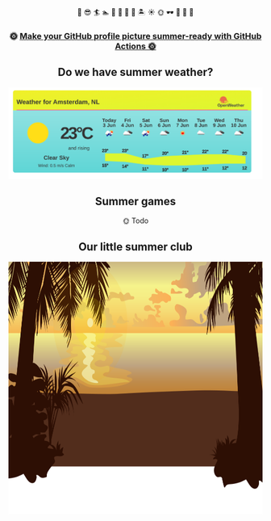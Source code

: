 
<!-- <pre>
🌞🌞                  🏊             🌴 🏝️🏝️🏝️🏝️ 
🌞🌞                                🌴🏝️🏝️🏝️🏝️🏝️  
           🏊              🏊       🌴🏝️🏝️🏝️🏝️🏝️
	                          🌴🏝️🏝️🏝️🏝️🏝️🏝️

🏊             🏊       🏝️ 
&nbsp;&nbsp;&nbsp;🏊&nbsp;🏊&nbsp;&nbsp;&nbsp;&nbsp;🏝️&nbsp;
&nbsp;🏊&nbsp;&nbsp;&nbsp;&nbsp;🏊&nbsp;&nbsp;&nbsp;&nbsp;🏝️&nbsp;
&nbsp;&nbsp;&nbsp;👕🏊&nbsp;&nbsp;&nbsp;🌴🏝️&nbsp;
</pre> -->

<div align="center">

🥵 
😎 
🏄 
🏊
🐚
🌻
🌴
🍹 
🏝️ 
☀️ 
🌞 
🕶️ 
👕
👙
👡


### 🌞 <a href="https://github.com/SvanBoxel/secret-profile/issues/new/choose"> Make your GitHub profile picture summer-ready with GitHub Actions 🌞 </a> 

<h2> Do we have summer weather? </h2>
	<img src="./weather.png" />
	<h2> Summer games</h2>
	🌞 Todo
	<br>
	<h2> Our little summer club</h2>
		<img src="summer-footer.svg" width="1024" height="500">
	<br>
</div>
